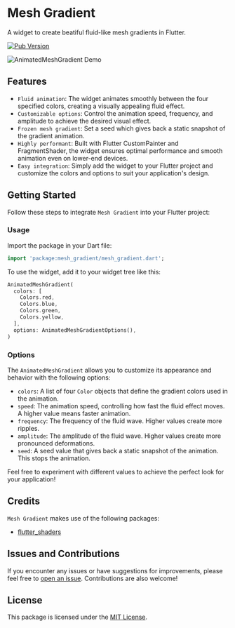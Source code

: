 # Mesh Gradient

A widget to create beatiful fluid-like mesh gradients in Flutter.

[![Pub Version](https://img.shields.io/badge/dart-%230175C2.svg?style=for-the-badge&logo=dart&logoColor=white)](https://pub.dev/packages/mesh_gradient)

![AnimatedMeshGradient Demo](example/demo/demo-animated.gif)

## Features

- `Fluid animation`: The widget animates smoothly between the four specified colors, creating a visually appealing fluid effect.
- `Customizable options`: Control the animation speed, frequency, and amplitude to achieve the desired visual effect.
- `Frozen mesh gradient`: Set a seed which gives back a static snapshot of the gradient animation.
- `Highly performant`: Built with Flutter CustomPainter and FragmentShader, the widget ensures optimal performance and smooth animation even on lower-end devices.
- `Easy integration`: Simply add the widget to your Flutter project and customize the colors and options to suit your application's design.

## Getting Started

Follow these steps to integrate `Mesh Gradient` into your Flutter project:

### Usage

Import the package in your Dart file:

```dart
import 'package:mesh_gradient/mesh_gradient.dart';
```

To use the widget, add it to your widget tree like this:

```dart
AnimatedMeshGradient(
  colors: [
    Colors.red,
    Colors.blue,
    Colors.green,
    Colors.yellow,
  ],
  options: AnimatedMeshGradientOptions(),
)
```

### Options

The `AnimatedMeshGradient` allows you to customize its appearance and behavior with the following options:

- `colors`: A list of four `Color` objects that define the gradient colors used in the animation.
- `speed`: The animation speed, controlling how fast the fluid effect moves. A higher value means faster animation.
- `frequency`: The frequency of the fluid wave. Higher values create more ripples.
- `amplitude`: The amplitude of the fluid wave. Higher values create more pronounced deformations.
- `seed`: A seed value that gives back a static snapshot of the animation. This stops the animation.

Feel free to experiment with different values to achieve the perfect look for your application!

## Credits

`Mesh Gradient` makes use of the following packages:

- [flutter_shaders](https://pub.dev/packages/flutter_shaders)

## Issues and Contributions

If you encounter any issues or have suggestions for improvements, please feel free to [open an issue](https://github.com/ben-fornefeld/mesh_gradient/issues). Contributions are also welcome!

## License

This package is licensed under the [MIT License](https://opensource.org/license/mit).
